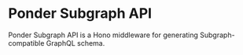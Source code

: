 # Ponder Subgraph API

Ponder Subgraph API is a Hono middleware for generating Subgraph-compatible GraphQL schema.
